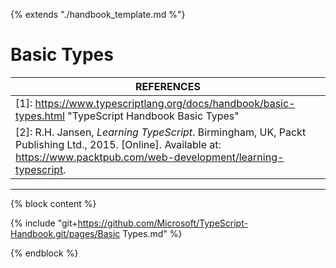 

{% extends "./handbook_template.md %"}

# Basic Types

| REFERENCES                               |
| ---------------------------------------- |
| [1]: https://www.typescriptlang.org/docs/handbook/basic-types.html "TypeScript Handbook Basic Types" |
| [2]: R.H. Jansen, _Learning TypeScript_. Birmingham, UK, Packt Publishing Ltd., 2015. [Online]. Available at: https://www.packtpub.com/web-development/learning-typescript. |

---



{% block content %}

{% include "git+https://github.com/Microsoft/TypeScript-Handbook.git/pages/Basic Types.md" %}

{% endblock %}